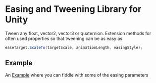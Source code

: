 # Easing and Tweening Library for Unity

Tween any float, vector2, vector3 or quaternion. Extension methods for often used properties so that tweening can be as easy as 
```cs
easeTarget.ScaleTo(targetScale, animationLength, easingStyle);
```
## Example
An [Example](https://alchem.itch.io/unity-easing) where you can fiddle with some of the easing parameters
